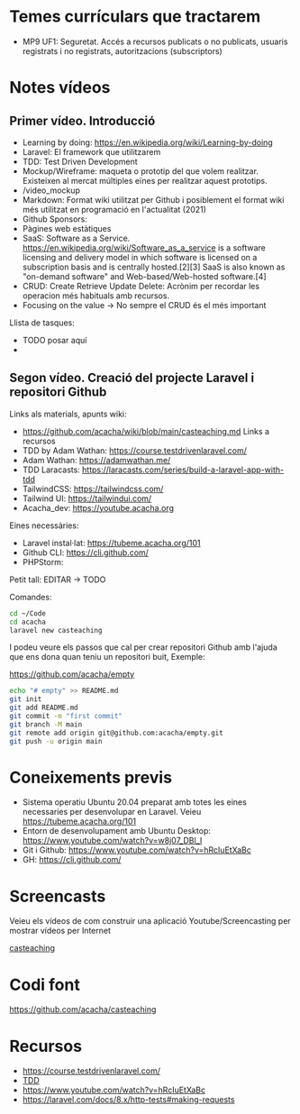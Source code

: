 # Temes currículars que tractarem

- MP9 UF1: Seguretat. Accés a recursos publicats o no publicats, usuaris registrats i no registrats, autoritzacions (subscriptors)

# Notes vídeos

## Primer vídeo. Introducció

- Learning by doing: https://en.wikipedia.org/wiki/Learning-by-doing
- Laravel: El framework que utilitzarem
- TDD: Test Driven Development
- Mockup/Wireframe: maqueta o prototip del que volem realitzar. Existeixen al mercat múltiples eïnes per realitzar aquest prototips.
- /video_mockup
- Markdown: Format wiki utilitzat per Github i posiblement el format wiki més utilitzat en programació en l'actualitat (2021)
- Github Sponsors:
- Pàgines web estàtiques
- SaaS: Software as a Service. https://en.wikipedia.org/wiki/Software_as_a_service is a software licensing and delivery model in which software is licensed on a subscription basis and is centrally hosted.[2][3] SaaS is also known as "on-demand software" and Web-based/Web-hosted software.[4]
- CRUD: Create Retrieve Update Delete: Acrònim per recordar les operacion més habituals amb recursos.
- Focusing on the value -> No sempre el CRUD és el més important

Llista de tasques:
- TODO posar aquí
- 

## Segon vídeo. Creació del projecte Laravel i repositori Github

Links als materials, apunts wiki:
- https://github.com/acacha/wiki/blob/main/casteaching.md
Links a recursos
- TDD by Adam Wathan: https://course.testdrivenlaravel.com/
- Adam Wathan: https://adamwathan.me/
- TDD Laracasts: https://laracasts.com/series/build-a-laravel-app-with-tdd
- TailwindCSS: https://tailwindcss.com/
- Tailwind UI: https://tailwindui.com/
- Acacha_dev: https://youtube.acacha.org

Eines necessàries:
- Laravel instal·lat: https://tubeme.acacha.org/101
- Github CLI: https://cli.github.com/
- PHPStorm:

Petit tall: EDITAR -> TODO

Comandes:

```bash
cd ~/Code
cd acacha
laravel new casteaching
```

I podeu veure els passos que cal per crear repositori Github amb l'ajuda que ens dona quan teniu un repositori buit, Exemple:

https://github.com/acacha/empty

```bash
echo "# empty" >> README.md
git init
git add README.md
git commit -m "first commit"
git branch -M main
git remote add origin git@github.com:acacha/empty.git
git push -u origin main
```


# Coneixements previs
- Sistema operatiu Ubuntu 20.04 preparat amb totes les eines necessaries per desenvolupar en Laravel. Veieu https://tubeme.acacha.org/101
- Entorn de desenvolupament amb Ubuntu Desktop: https://www.youtube.com/watch?v=w8j07_DBl_I
- Git i Github: https://www.youtube.com/watch?v=hRcIuEtXaBc
- GH: https://cli.github.com/

# Screencasts

Veieu els vídeos de com construir una aplicació Youtube/Screencasting per mostrar vídeos per Internet

[casteaching](casteaching.md)

# Codi font

https://github.com/acacha/casteaching

# Recursos
- https://course.testdrivenlaravel.com/
- [TDD](TDD.md)
- https://www.youtube.com/watch?v=hRcIuEtXaBc
- https://laravel.com/docs/8.x/http-tests#making-requests
